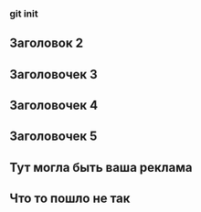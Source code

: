 ### git init
## Заголовок 2
## Заголовочек 3
## Заголовочек 4
## Заголовочек 5
## Тут могла быть ваша реклама 
## Что то пошло не так